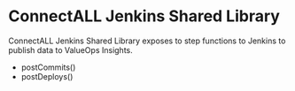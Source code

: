 # ConnectALL Jenkins Shared Library

ConnectALL Jenkins Shared Library exposes to step functions to Jenkins to publish data to ValueOps Insights. 

* postCommits()
* postDeploys()